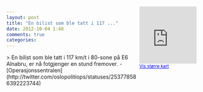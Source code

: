 ```yaml
---
layout: post
title: "En bilist som ble tatt i 117 ..."
date: 2012-10-04 1:48
comments: true
categories: 
---
```

<div style="float:right; margin:5px; position:relative;top:-130px;"><iframe width="150" height="150" frameborder="0" scrolling="no" marginheight="0" marginwidth="0" src="http://maps.google.com/maps?q=%22E6%0A,+Oslo&hl=no&t=m&z=14&output=embed&iwloc=&"></iframe><br/><small><a href="http://maps.google.com/maps?q=%22E6%0A,+Oslo&hl=no&t=m&z=14&source=embed&iwloc=A" style="color:#0000FF;text-align:left" target="_new">Vis st&oslash;rre kart</a></small></div>
> En bilist som ble tatt i 117 km/t i 80-sone på E6 Alnabru, er nå fotgjenger en stund fremover. 
- [Operasjonssentralen](http://twitter.com/oslopolitiops/statuses/253778586392223744)
